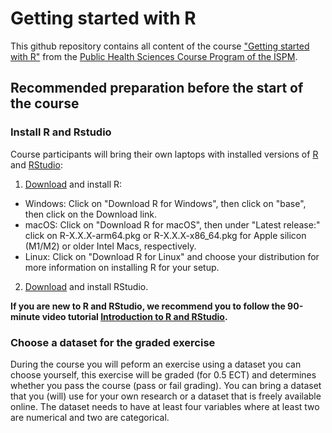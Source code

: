 # Getting started with R
This github repository contains all content of the course ["Getting started with R"](https://zuw.me/kurse/dt.php?kid=4765) from the [Public Health Sciences Course Program of the ISPM](https://www.medizin.unibe.ch/studies/study_programs/phs_course_program). 

## Recommended preparation before the start of the course 

### Install R and Rstudio

Course participants will bring their own laptops with installed versions of [R](https://www.r-project.org) and [RStudio](https://posit.co/products/open-source/rstudio):

1. [Download](https://cloud.r-project.org) and install R:
 - Windows: Click on "Download R for Windows", then click on "base", then click on the Download link.
 - macOS: Click on "Download R for macOS", then under "Latest release:" click on R-X.X.X-arm64.pkg or R-X.X.X-x86_64.pkg for Apple silicon (M1/M2) or older Intel Macs, respectively.
 - Linux: Click on "Download R for Linux" and choose your distribution for more information on installing R for your setup.
2. [Download](https://posit.co/download/rstudio-desktop) and install RStudio.

**If you are new to R and RStudio, we recommend you to follow the 90-minute video tutorial [Introduction to R and RStudio](https://youtu.be/lL0s1coNtRk).**

### Choose a dataset for the graded exercise

During the course you will peform an exercise using a dataset you can choose yourself, this exercise will be graded (for 0.5 ECT) and determines whether you pass the course (pass or fail grading). 
You can bring a dataset that you (will) use for your own research or a dataset that is freely available online. The dataset needs to have at least four variables where at least two are numerical and two are categorical. 
